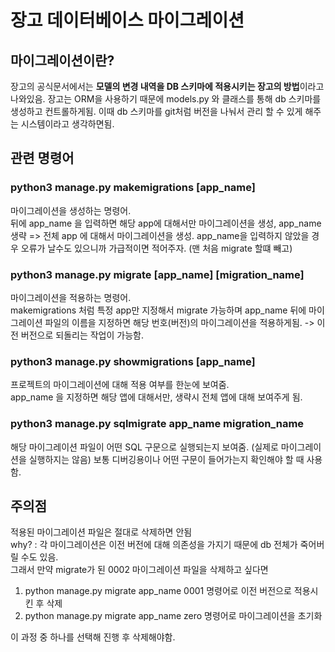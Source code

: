 # 장고 데이터베이스 마이그레이션
## 마이그레이션이란?
장고의 공식문서에서는 <b>모델의 변경 내역을 DB 스키마에 적용시키는 장고의 방법</b>이라고 나와있음.
장고는 ORM을 사용하기 때문에 models.py 와 클래스를 통해 db 스키마를 생성하고 컨트롤하게됨.
이때 db 스키마를 git처럼 버전을 나눠서 관리 할 수 있게 해주는 시스템이라고 생각하면됨.

## 관련 명령어
### python3 manage.py makemigrations [app_name]
마이그레이션을 생성하는 명령어. <br/>
뒤에 app_name 을 입력하면 해당 app에 대해서만 마이그레이션을 생성, app_name 생략 => 전체 app 에 대해서 마이그레이션을 생성.
app_name을 입력하지 않았을 경우 오류가 날수도 있으니까 가급적이면 적어주자. (맨 처음 migrate 할떄 빼고)
### python3 manage.py migrate [app_name] [migration_name]
마이그레이션을 적용하는 명령어. <br/>
makemigrations 처럼 특정 app만 지정해서 migrate 가능하며 app_name 뒤에 마이그레이션 파일의 이름을 지정하면 해당 번호(버전)의 마이그레이션을 적용하게됨. -> 이전 버전으로 되돌리는 작업이 가능함.
### python3 manage.py showmigrations [app_name]
프로젝트의 마이그레이션에 대해 적용 여부를 한눈에 보여줌.<br/>
app_name 을 지정하면 해당 앱에 대해서만, 생략시 전체 앱에 대해 보여주게 됨.
### python3 manage.py sqlmigrate app_name migration_name
해당 마이그레이션 파일이 어떤 SQL 구문으로 실행되는지 보여줌. (실제로 마이그레이션을 실행하지는 않음)
보통 디버깅용이나 어떤 구문이 들어가는지 확인해야 할 때 사용함.

## 주의점
적용된 마이그레이션 파일은 절대로 삭제하면 안됨 <br/>
why? :  각 마이그레이션은 이전 버전에 대해 의존성을 가지기 때문에 db 전체가 죽어버릴 수도 있음.<br/>
그래서 만약 migrate가 된 0002 마이그레이션 파일을 삭제하고 싶다면
1. python manage.py migrate app_name 0001 명령어로 이전 버전으로 적용시킨 후 삭제
2. python manage.py migrate app_name zero 명령어로 마이그레이션을 초기화

이 과정 중 하나를 선택해 진행 후 삭제해야함.
